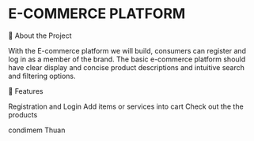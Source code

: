 # E-COMMERCE PLATFORM

🚀 About the Project

With the E-commerce platform we will build, consumers can register and log in as a member of the brand. The basic e-commerce platform should have clear display and concise product descriptions and intuitive search and filtering options.


🧐 Features

Registration and Login
Add items or services into cart
Check out the the products

condimem Thuan
